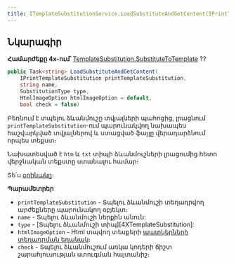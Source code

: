 ```yaml
---
title: ITemplateSubstitutionService.LoadSubstituteAndGetContent(IPrintTemplateSubstitution, string, SubstitutionType, HtmlImageOption, bool) մեթոդ  
---
```


## Նկարագիր

**Համարժեքը 4x-ում՝** [TemplateSubstitution.SubstituteToTemplate](https://armsoft.github.io/as4x-docs/HTM/ProgrGuide/Functions/TemplateSubstitution/SubstituteToTemplate.html) ??

```c#
public Task<string> LoadSubstituteAndGetContent(
    IPrintTemplateSubstitution printTemplateSubstitution, 
    string name, 
    SubstitutionType type, 
    HtmlImageOption htmlImageOption = default,
    bool check = false)
```

Բեռնում է տպելու ձևանմուշը տվյալների պահոցից, լրացնում `printTemplateSubstitution`-ում պարունակվող նախապես հաշվարկված տվյալներով և ստացված ֆայլը վերադարձնում որպես տեքստ։

Նախատեսված է `htm` և `txt` տիպի ձևանմուշների լրացումից հետո վերջնական տեքստը ստանալու համար։

Տե՛ս [օրինակը](../../examples/ITemplateSubstitutionService.md#օրինակ-1)։

**Պարամետրեր**

* `printTemplateSubstitution` - Տպելու ձևանմուշի տեղադրվող արժեքները պարունակող օբյեկտ։
* `name` - Տպելու ձևանմուշի ներքին անուն:
* `type` - [Տպելու ձևանմուշի տիպ][4XTemplateSubstitution]:
* `htmlImageOption` - Html տպվող տեսքերի [պատկերների տեղադրման եղանակ](../../types/HtmlImageOption.md)։
* `check` - Տպելու ձևանմուշում առկա կոդերի ճիշտ շարահյուսության ստուգման հայտանիշ։
